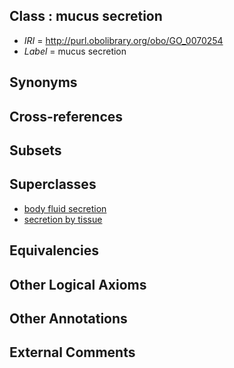
## Class : mucus secretion

 * *IRI* = http://purl.obolibrary.org/obo/GO_0070254
 * *Label* = mucus secretion

## Synonyms


## Cross-references


## Subsets


## Superclasses

 * [body fluid secretion](../../GO/89/GO_0007589.md)
 * [secretion by tissue](../../GO/41/GO_0032941.md)

## Equivalencies


## Other Logical Axioms


## Other Annotations


## External Comments

